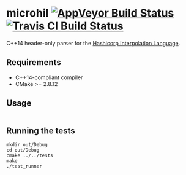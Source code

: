 # microhil [![AppVeyor Build Status][appveyor-build-status-svg]][appveyor-build-status] [![Travis CI Build Status][travis-build-status-svg]][travis-build-status]
C++14 header-only parser for the [Hashicorp Interpolation Language](https://www.github.com/hashicorp/hil).

## Requirements
- C++14-compliant compiler
- CMake >= 2.8.12

## Usage
```c++
```

## Running the tests
```
mkdir out/Debug
cd out/Debug
cmake ../../tests
make
./test_runner
```

<!-- Badges -->
[appveyor-build-status]: https://ci.appveyor.com/project/Ruin0x11/microhil/branch/master
[appveyor-build-status-svg]: https://ci.appveyor.com/api/projects/status/fi2su01yo2eah7wf/branch/master?svg=true
[travis-build-status]: https://travis-ci.org/Ruin0x11/microhil?branch=master
[travis-build-status-svg]: https://travis-ci.org/Ruin0x11/microhil.svg?branch=master
